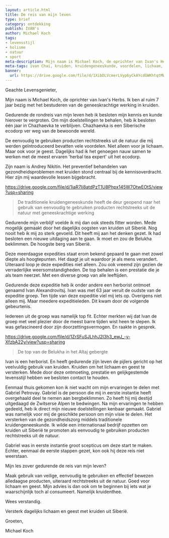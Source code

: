 ```yaml
---
layout: article.html
title: De reis van mijn leven
type: brief
category: ontdekking
publish: IVAN's
author: Michael Koch
tags:
- levensstijl
- holisme	
- natuur
- sport
meta-description: Mijn naam is Michael Koch, de oprichter van Ivan's Herbs. Ik ben al ruim 7 jaar bezig met het bestuderen van de geneeskrachtige werking in kruiden. De traditionele kruidengeneeskunde heeft de deur geopend naar het gebruik van veilige en eenvoudige te gebruiken producten met geneeskrachtige werking. 
meta-tags: ivan Chai, kruiden, kruidengeneeskunde, voordelen, lichaam, geest, siberië, traditionele kruidengeneeskunde, eenvoudig, alledaags product, geneeskrachtig, michael koch
banner:
  url: https://drive.google.com/file/d/1XibDLVcmerLVyp6yCkAYcdGWKhtqtMW1/view?usp=sharing
---
```


Geachte Levensgenieter,

Mijn naam is Michael Koch, de oprichter van Ivan's Herbs. Ik ben al ruim 7 jaar bezig met het bestuderen van de geneeskrachtige werking in kruiden.

Gedurende de rondreis van mijn leven heb ik besloten mijn kennis en kunde hierover te vergroten. Om mijn doelstellingen te behalen, heb ik besloten één jaar in Chazhaevka te verblijven. Chazhaevka is een Siberische ecodorp ver weg van de bewoonde wereld.

De eenvoudig te gebruiken producten rechtstreeks uit de natuur die mij werden geïntroduceerd bevatten vele voordelen. Niet alleen voor je lichaam. Maar ook voor je geest. Dagelijks had ik het genoegen nauw samen te werken met de meest ervaren 'herbal tea expert' uit het ecodorp.

Zijn naam is Andrey Nikitin. Het preventief behandelen van gezondheidsproblemen met kruiden stond centraal bij de kennisoverdracht. Hier zijn mij waardevolle lessen bijgebracht.

https://drive.google.com/file/d/1iaR7Ii8atdPzT1U8Phpx145W7OtwEOtS/view?usp=sharing
> De traditionele kruidengeneeskunde heeft de deur geopend naar het gebruik van eenvoudig te gebruiken producten rechtstreeks uit de natuur met geneeskrachtige werking

Gedurende mijn verblijf voelde ik mij dan ook steeds fitter worden. Mede mogelijk gemaakt door het dagelijks oogsten van kruiden uit Siberië. Nog nooit heb ik mij zo sterk gevoeld. Dit heeft mij aan het denken gezet. Ik had besloten een nieuwe uitdaging aan te gaan. Ik moet en zou de Belukha beklimmen. De hoogste berg van Siberië.

Deze meerdaagse expedities staat erom bekend gepaard te gaan met zowel diepte als hoogtepunten. Het daagt je uit waardoor je als mens verandert. 
Uiteraard loop je deze expedities niet alleen. Zou ook vreemd zijn gezien de verraderlijke weersomstandigheden. De top behalen is een prestatie die je als team neerzet. Met een diverse groep van alle leeftijden.

Gedurende deze expeditie heb ik onder andere een herborist ontmoet genaamd Ivan Alexandrovitsj. Ivan was met 63 jaar veruit de oudste van de expeditie groep. Ten tijde van deze expeditie viel mij iets op. Overigens niet alleen mij. Maar meedere expeditieleden. Dit kwam door de volgende gebeurtenis. 

Iedereen uit de groep was namelijk top fit. Echter merkten wij dat Ivan de groep met veel plezier door de meest barre tijden wist heen te slepen. Ik was gefascineerd door zijn doorzettingsvermogen. En raakte in gesprek. 

https://drive.google.com/file/d/1ZrSFuSJLhhJ2I3h3_ewJ_-y-XfzbA22y/view?usp=sharing
> De top van de Belukha in het Altaj gebergte

Ivan is een herborist. En heeft gedurende zijn leven de pijlers gericht op het veelvuldig gebruik van kruiden. Kruiden om het lichaam en geest te versterken. Mede door deze ontmoeting, prestatie en gelijkgestemde levensstijl hebben we besloten contact te houden.

Eenmaal thuis gekomen kon ik niet wacht om mijn ervaringen te delen met Gabriel Petrovay. Gabriel is de persoon die mij in eerste instantie heeft overgehaald deel te nemen aan bergbeklimmen. Zo heeft hij mij destijd uitgedaagd de Zwitserse Alpen te bedwingen. Na mijn ervaringen te hebben gedeeld, heb ik direct mijn nieuwe doelstellingen kenbaar gemaakt. Gabriel was namelijk voor mij de geschikte persoon om mijn visie te delen. Het versterken van de gezondheidszorg middels traditionele kruidengeneeskunde. Ik wilde een internationaal bedrijf opzetten om kruiden uit Siberië te promoten als eenvoudig te gebruiken producten rechtstreeks uit de natuur. 

Gabriel was in eerste instantie groot scepticus om deze start te maken. Echter, eenmaal de eerste stappen gezet, kon ook hij deze reis niet weerstaan. 

Mijn les zover gedurende de reis van mijn leven?

Maak gebruik van veilige, eenvoudig te gebruiken en effectief bewezen alledaagse producten, uiteraard rechtstreeks uit de natuur. Goed voor lichaam en geest. Mijn advies is dan ook om te beginnen bij iets wat je waarschijnlijk toch al consumeert. Namelijk kruidenthee.

Wees verstandig. 

Versterk dagelijks lichaam en geest met kruiden uit Siberië. 

Groeten,

Michael Koch

